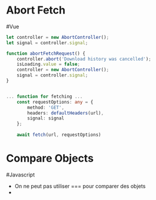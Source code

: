# Abort Fetch
#Vue 

```ts
let controller = new AbortController();
let signal = controller.signal;

function abortFetchRequest() {
    controller.abort('Download history was cancelled');
    isLoading.value = false;
    controller = new AbortController();
    signal = controller.signal;
}


... function for fetching ... 
    const requestOptions: any = {
        method: 'GET',
        headers: defaultHeaders(url),
        signal: signal
    };
    
	await fetch(url, requestOptions)

```


# Compare Objects
#Javascript 

- On ne peut pas utiliser === pour comparer des objets
- 